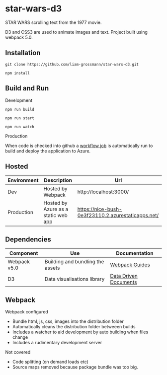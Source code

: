 # star-wars-d3

STAR WARS scrolling text from the 1977 movie.

D3 and CSS3 are used to animate images and text. Project built using webpack 5.0.



## Installation 


    git clone https://github.com/liam-grossmann/star-wars-d3.git

    npm install




## Build and Run 

Development

    npm run build

    npm run start

    npm run watch 


Production

When code is checked into github a [workflow job](https://github.com/liam-grossmann/star-wars-d3/blob/main/.github/workflows/azure-static-web-apps-nice-bush-0e3f23110.yml) is automatically run to build and deploy the application to Azure.


## Hosted

| Environment | Description                          | Url                                                |
| ------------| ------------------------------------ | -------------------------------------------------- |
| Dev          | Hosted by Webpack                   | http://localhost:3000/                             | 
| Production   | Hosted by Azure as a static web app | https://nice-bush-0e3f23110.2.azurestaticapps.net/ |



## Dependencies

| Component     | Use                              | Documentation |
| ------------- | -------------------------------- | ------------------------------------------------ |
| Webpack v5.0  | Building and bundling the assets | [Webpack Guides](https://webpack.js.org/guides/) | 
| D3            | Data visualisations library      | [Data Driven Documents](https://d3js.org/)       |



## Webpack

Webpack configured 
* Bundle html, js, css, images into the distribution folder
* Automatically cleans the distribution folder betweeen builds
* Includes a watcher to aid development by auto building when files change
* Includes a rudimentary development server

Not covered
* Code splitting (on demand loads etc)
* Source maps removed because package bundle was too big.


